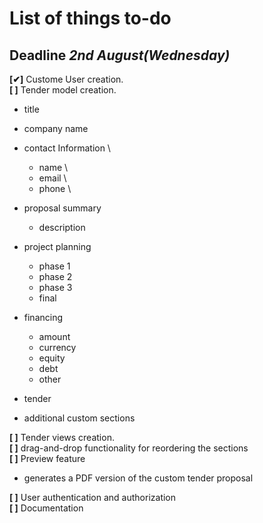 # List of things to-do
## Deadline *2nd August(Wednesday)*

**[✔]** Custome User creation. \
**[ ]** Tender model creation.
- title
- company name
- contact Information \
    - name \
    - email \
    - phone \
- proposal summary
    - description
- project planning
    - phase 1
    - phase 2
    - phase 3
    - final 

- financing
    - amount
    - currency
    - equity
    - debt
    - other
- tender 
- additional custom sections

**[ ]** Tender views creation. \
**[ ]** drag-and-drop functionality for reordering the sections \
**[ ]** Preview feature
-  generates a PDF version of the custom tender
proposal

**[ ]** User authentication and authorization \
**[ ]** Documentation 